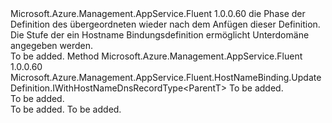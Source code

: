 <Type Name="IWithSubDomain&lt;ParentT&gt;" FullName="Microsoft.Azure.Management.AppService.Fluent.HostNameBinding.UpdateDefinition.IWithSubDomain&lt;ParentT&gt;">
  <TypeSignature Language="C#" Value="public interface IWithSubDomain&lt;ParentT&gt;" />
  <TypeSignature Language="ILAsm" Value=".class public interface auto ansi abstract IWithSubDomain`1&lt;ParentT&gt;" />
  <TypeSignature Language="DocId" Value="T:Microsoft.Azure.Management.AppService.Fluent.HostNameBinding.UpdateDefinition.IWithSubDomain`1" />
  <TypeSignature Language="VB.NET" Value="Public Interface IWithSubDomain(Of ParentT)" />
  <TypeSignature Language="F#" Value="type IWithSubDomain&lt;'ParentT&gt; = interface" />
  <AssemblyInfo>
    <AssemblyName>Microsoft.Azure.Management.AppService.Fluent</AssemblyName>
    <AssemblyVersion>1.0.0.60</AssemblyVersion>
  </AssemblyInfo>
  <TypeParameters>
    <TypeParameter Name="ParentT" />
  </TypeParameters>
  <Interfaces />
  <Docs>
    <typeparam name="ParentT">die Phase der Definition des übergeordneten wieder nach dem Anfügen dieser Definition.</typeparam>
    <summary>
            Die Stufe der ein Hostname Bindungsdefinition ermöglicht Unterdomäne angegeben werden.
            </summary>
    <remarks>To be added.</remarks>
  </Docs>
  <Members>
    <Member MemberName="WithSubDomain">
      <MemberSignature Language="C#" Value="public Microsoft.Azure.Management.AppService.Fluent.HostNameBinding.UpdateDefinition.IWithHostNameDnsRecordType&lt;ParentT&gt; WithSubDomain (string subDomain);" />
      <MemberSignature Language="ILAsm" Value=".method public hidebysig newslot virtual instance class Microsoft.Azure.Management.AppService.Fluent.HostNameBinding.UpdateDefinition.IWithHostNameDnsRecordType`1&lt;!ParentT&gt; WithSubDomain(string subDomain) cil managed" />
      <MemberSignature Language="DocId" Value="M:Microsoft.Azure.Management.AppService.Fluent.HostNameBinding.UpdateDefinition.IWithSubDomain`1.WithSubDomain(System.String)" />
      <MemberSignature Language="VB.NET" Value="Public Function WithSubDomain (subDomain As String) As IWithHostNameDnsRecordType(Of ParentT)" />
      <MemberSignature Language="F#" Value="abstract member WithSubDomain : string -&gt; Microsoft.Azure.Management.AppService.Fluent.HostNameBinding.UpdateDefinition.IWithHostNameDnsRecordType&lt;'ParentT&gt;" Usage="iWithSubDomain.WithSubDomain subDomain" />
      <MemberType>Method</MemberType>
      <AssemblyInfo>
        <AssemblyName>Microsoft.Azure.Management.AppService.Fluent</AssemblyName>
        <AssemblyVersion>1.0.0.60</AssemblyVersion>
      </AssemblyInfo>
      <ReturnValue>
        <ReturnType>Microsoft.Azure.Management.AppService.Fluent.HostNameBinding.UpdateDefinition.IWithHostNameDnsRecordType&lt;ParentT&gt;</ReturnType>
      </ReturnValue>
      <Parameters>
        <Parameter Name="subDomain" Type="System.String" />
      </Parameters>
      <Docs>
        <param name="subDomain">To be added.</param>
        <summary>To be added.</summary>
        <returns>To be added.</returns>
        <remarks>To be added.</remarks>
      </Docs>
    </Member>
  </Members>
</Type>